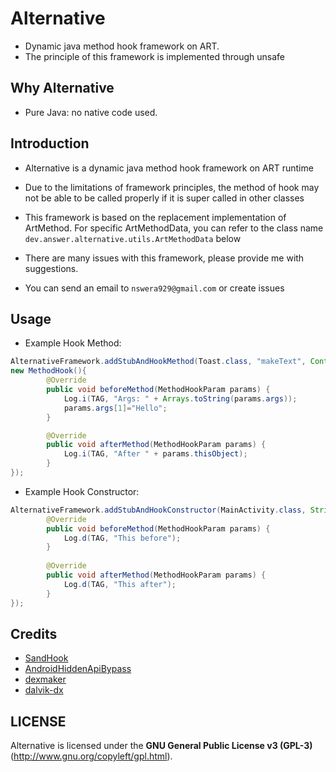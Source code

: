 # Alternative

- Dynamic java method hook framework on ART.
- The principle of this framework is implemented through unsafe

## Why Alternative

- Pure Java: no native code used.

## Introduction

- Alternative is a dynamic java method hook framework on ART runtime

- Due to the limitations of framework principles, the method of hook may not be able to be called properly if it is super called in other classes
- This framework is based on the replacement implementation of ArtMethod. For specific ArtMethodData, you can refer to the class name `dev.answer.alternative.utils.ArtMethodData` below

- There are many issues with this framework, please provide me with suggestions.
- You can send an email to `nswera929@gmail.com` or create issues

## Usage

- Example Hook Method: 
```java
AlternativeFramework.addStubAndHookMethod(Toast.class, "makeText", Context.class, CharSequence.class, int.class, 
new MethodHook(){
        @Override
        public void beforeMethod(MethodHookParam params) {
            Log.i(TAG, "Args: " + Arrays.toString(params.args));
            params.args[1]="Hello";
        }

        @Override
        public void afterMethod(MethodHookParam params) {
            Log.i(TAG, "After " + params.thisObject);
        }
});
```

- Example Hook Constructor:
```java
AlternativeFramework.addStubAndHookConstructor(MainActivity.class, String.class,  new MethodHook(){
        @Override
        public void beforeMethod(MethodHookParam params) {
            Log.d(TAG, "This before");
        }
        
        @Override
        public void afterMethod(MethodHookParam params) {
            Log.d(TAG, "This after");
        }
});
```

## Credits
- [SandHook](https://github.com/ganyao114/SandHook)
- [AndroidHiddenApiBypass](https://github.com/LSPosed/AndroidHiddenApiBypass)
- [dexmaker](https://github.com/linkedin/dexmaker/)
- [dalvik-dx](https://github.com/JakeWharton/dalvik-dx)

## LICENSE

Alternative is licensed under the **GNU General Public License v3 (GPL-3)** (http://www.gnu.org/copyleft/gpl.html).
